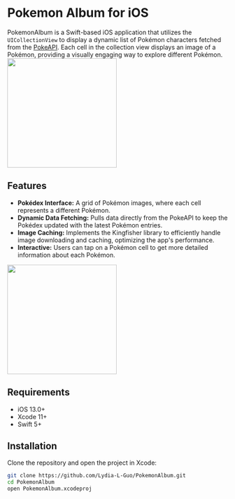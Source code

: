 # Pokemon Album for iOS
 
PokemonAlbum is a Swift-based iOS application that utilizes the `UICollectionView` to display a dynamic list of Pokémon characters fetched from the [PokeAPI](https://pokeapi.co). Each cell in the collection view displays an image of a Pokémon, providing a visually engaging way to explore different Pokémon.
<img src="https://github.com/Lydia-L-Guo/PokemonAlbum/assets/163066831/bddeec48-c2e9-40a5-bcbf-d6d349355491" width="250">

## Features

- **Pokédex Interface:** A grid of Pokémon images, where each cell represents a different Pokémon.
- **Dynamic Data Fetching:** Pulls data directly from the PokeAPI to keep the Pokédex updated with the latest Pokémon entries.
- **Image Caching:** Implements the Kingfisher library to efficiently handle image downloading and caching, optimizing the app's performance.
- **Interactive:** Users can tap on a Pokémon cell to get more detailed information about each Pokémon.
<img src="https://github.com/Lydia-L-Guo/PokemonAlbum/assets/163066831/c4368618-324e-4ad5-9169-348db830a2ef" width="250">

## Requirements

- iOS 13.0+
- Xcode 11+
- Swift 5+

## Installation

Clone the repository and open the project in Xcode:

```bash
git clone https://github.com/Lydia-L-Guo/PokemonAlbum.git
cd PokemonAlbum
open PokemonAlbum.xcodeproj
